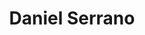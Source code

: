 ---
# Display name
title: Daniel Serrano

weight: 29

# Is this the primary user of the site?
superuser: true

# Role/position/tagline
role: co-PI

# Organizations/Affiliations to show in About widget
organizations:
- name: University of Maryland, College Park
  url: https://umd.edu

# Social/Academic Networking
# For available icons, see: https://sourcethemes.com/academic/docs/page-builder/#icons
#   For an email link, use "fas" icon pack, "envelope" icon, and a link in the
#   form "mailto:your-email@example.com" or "/#contact" for contact widget.
social:
- icon: globe
  icon_pack: fas
  link: 'https://dsvolpe.github.io/'
- icon: envelope
  icon_pack: fas
  link: 'mailto:dsvolpe@umd.edu'
- icon: linkedin
  icon_pack: fab
  link: 'https://www.linkedin.com/in/dsvolpe/'
- icon: google-scholar
  icon_pack: ai
  link: https://scholar.google.com/citations?user=mxAIgvkAAAAJ&hl=en&oi=ao
- icon: github
  icon_pack: fab
  link: https://github.com/dsvolpe
# - icon: orcid
#   icon_pack: fab
#   link: https://orcid.org/0000-0001-7896-6268
- icon: twitter
  icon_pack: fab
  link: https://twitter.com/rostrosfisicos


# Link to a PDF of your resume/CV.
# To use: copy your resume to `static/media/resume.pdf`, enable `ai` icons in `params.toml`, 
# and uncomment the lines below.
# - icon: cv
#   icon_pack: ai
#   link: media/resume.pdf

# Enter email to display Gravatar (if Gravatar enabled in Config)
email: "dsvolpe@umd.edu"

# Highlight the author in author lists? (true/false)
highlight_name: true

user_groups:
- PIs
---